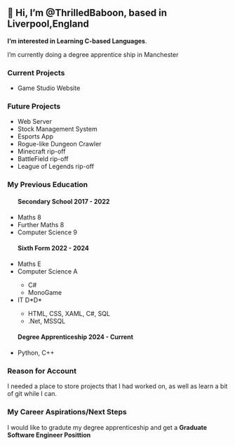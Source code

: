 <html>
<head>
</head>
<body>
  <h2>👋 Hi, I’m @ThrilledBaboon, based in Liverpool,England</h2>
  <p> <strong>I’m interested in Learning C-based Languages</strong>.</p>
  <p> I’m currently doing a degree apprentice ship in Manchester </p>
  <h3> Current Projects </h3>
  <ul> 
    <li> Game Studio Website</li>
  </ul>
  <h3> Future Projects </h3>
  <ul> 
    <li> Web Server </li>
    <li> Stock Management System </li>
    <li> Esports App </li>
    <li> Rogue-like Dungeon Crawler </li>
    <li> Minecraft rip-off </li>
    <li> BattleField rip-off </li>
    <li> League of Legends rip-off </li>
  </ul>
  <h3> My Previous Education</h3>
  <ul> 
    <h4> Secondary School 2017 - 2022 </h4>
    <li> Maths 8 </li>
    <li> Further Maths 8 </li>
    <li> Computer Science 9 </li>
    <h4> Sixth Form 2022 - 2024 </h4>
    <li> Maths E </li>
    <li> Computer Science A </li>
    <ul>
      <li> C# </li>
      <li> MonoGame </li>
    </ul>
    <li> IT D*D* </li>
    <ul>
      <li> HTML, CSS, XAML, C#, SQL </li>
      <li> .Net, MSSQL </li>
    </ul>
    <h4> Degree Apprenticeship 2024 - Current </h4>
    <li> Python, C++</li>
  </ul>
  <h3>  Reason for Account </h3>
  <p>
    I needed a place to store projects that I had worked on, as well as learn a bit of git while I can. 
  </p>
  <h3> My Career Aspirations/Next Steps</h3>
  <p>
    I would like to gradute my degree apprenticeship and get a <strong>Graduate Software Engineer Posittion</strong>
  </p>
</body>
